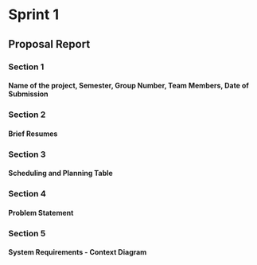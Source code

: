 
# Sprint 1

## Proposal Report
### Section 1
#### Name of the project, Semester, Group Number, Team Members, Date of Submission
### Section 2
#### Brief Resumes
### Section 3
#### Scheduling and Planning Table
### Section 4
#### Problem Statement
### Section 5
#### System Requirements - Context Diagram
